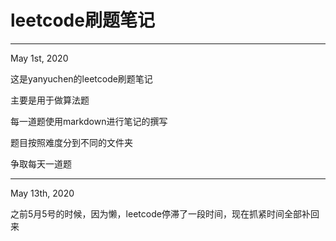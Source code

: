 # leetcode刷题笔记
---
May 1st, 2020

这是yanyuchen的leetcode刷题笔记

主要是用于做算法题

每一道题使用markdown进行笔记的撰写

题目按照难度分到不同的文件夹

争取每天一道题

---
May 13th, 2020

之前5月5号的时候，因为懒，leetcode停滞了一段时间，现在抓紧时间全部补回来